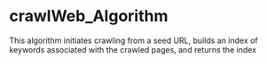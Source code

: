 # crawlWeb_Algorithm
This algorithm initiates crawling from a seed URL, builds an index of keywords associated with the crawled pages, and returns the index 
